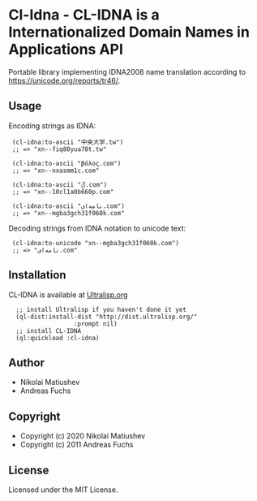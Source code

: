 # Cl-Idna - CL-IDNA is a Internationalized Domain Names in Applications API

Portable library implementing IDNA2008 name translation according to <https://unicode.org/reports/tr46/>.

## Usage

Encoding strings as IDNA:

     (cl-idna:to-ascii "中央大学.tw")
     ;; => "xn--fiq80yua78t.tw"

     (cl-idna:to-ascii "βόλος.com")
     ;; => "xn--nxasmm1c.com"

     (cl-idna:to-ascii "ශ්‍රී.com")
     ;; => "xn--10cl1a0b660p.com"

     (cl-idna:to-ascii "نامه‌ای.com")
     ;; => "xn--mgba3gch31f060k.com"


Decoding strings from IDNA notation to unicode text:


     (cl-idna:to-unicode "xn--mgba3gch31f060k.com")
     ;; => "نامه‌ای.com"


## Installation

CL-IDNA is available at [Ultralisp.org](https://ultralisp.org/)

      ;; install Ultralisp if you haven't done it yet
      (ql-dist:install-dist "http://dist.ultralisp.org/"
                      :prompt nil)
      ;; install CL-IDNA
      (ql:quickload :cl-idna)


## Author

* Nikolai Matiushev
* Andreas Fuchs

## Copyright

- Copyright (c) 2020 Nikolai Matiushev
- Copyright (c) 2011 Andreas Fuchs

## License

Licensed under the MIT License.
